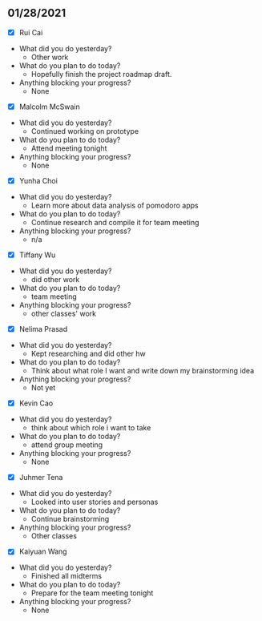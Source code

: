 
## 01/28/2021
 
- [x] Rui Cai 
- What did you do yesterday?
  - Other work
- What do you plan to do today?
  - Hopefully finish the project roadmap draft.
- Anything blocking your progress?
  - None



- [x] Malcolm McSwain
- What did you do yesterday?
  - Continued working on prototype
- What do you plan to do today?
  - Attend meeting tonight
- Anything blocking your progress?
  - None



- [x] Yunha Choi
- What did you do yesterday?
  - Learn more about data analysis of pomodoro apps
- What do you plan to do today?
  - Continue research and compile it for team meeting
- Anything blocking your progress?
  - n/a



- [x] Tiffany Wu
- What did you do yesterday?
  - did other work
- What do you plan to do today?
  - team meeting
- Anything blocking your progress?
  - other classes' work


- [x] Nelima Prasad
- What did you do yesterday?
  - Kept researching and did other hw
- What do you plan to do today?
  - Think about what role I want and write down my brainstorming idea
- Anything blocking your progress?
  - Not yet



- [x] Kevin Cao
- What did you do yesterday?
  - think about which role i want to take
- What do you plan to do today?
  - attend group meeting
- Anything blocking your progress?
  - None



- [x] Juhmer Tena
- What did you do yesterday?
  - Looked into user stories and personas
- What do you plan to do today?
  - Continue brainstorming
- Anything blocking your progress?
  - Other classes


- [x] Kaiyuan Wang
- What did you do yesterday?
  - Finished all midterms
- What do you plan to do today?
  - Prepare for the team meeting tonight
- Anything blocking your progress?
  - None